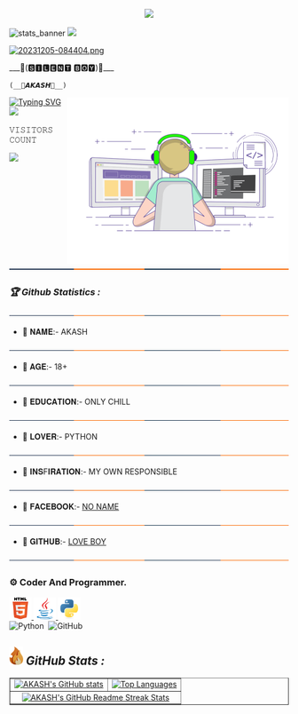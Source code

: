 <p align="center"><img src="https://img.shields.io/badge/MADE%20IN ⚡BANGLADESHI-PROGRAMMER⚡-green?colorA=%23ff0000&colorB=%23017e40&style=flat-square">

![stats_banner](https://user-images.githubusercontent.com/78341798/194534778-d662496c-ae00-4e8d-ae9b-b90912054e7f.gif)
<img src="https://emoji.discord.st/emojis/768b108d-274f-4f44-a634-8477b16efce7.gif" width="25">

</h3

[![20231205-084404.png](https://i.postimg.cc/5t7c0BS5/20231205-084404.png)](https://postimg.cc/3yvffD6W)

</p>
___🦋(🆂🅸🅻🅴🅽🆃 🅱🅾🆈)🦋___

    (__🐝𝘼𝙆𝘼𝙎𝙃🐝__)
<img align="right" alt="Coding" width="400" src="https://raw.githubusercontent.com/devSouvik/devSouvik/master/gif3.gif">

[![Typing SVG](https://readme-typing-svg.herokuapp.com?font=Neuton&size=25&color=30FF40&background=000000&center=true&vCenter=true&width=360&height=60&lines=Hello+World%2C+I'm+AKASH+Here+🤙;𝙸𝚃'𝚜+𝙽𝙾𝚃+𝙰+𝙹𝚄𝚂𝚃+𝙽𝙰𝙼𝙴+𝙱𝚁𝙾+🥱;𝙸𝚃'𝚜+𝙰+𝙱𝚁𝙰𝙽𝙳+🔥;Respect+AKASH+🥀;Today+I+Will+Tell+You+😇;Please+Follow+My+GitHub+🙏;Thanks+My+All+Friend+🤙+🥰;Love+From+Bangladesh🇧🇩+support+pabo+to)](https://git.io/typing-svg)
<img src="https://emoji.discord.st/emojis/768b108d-274f-4f44-a634-8477b16efce7.gif" width="25">

</h3>
<p align="center"> 

 𝚅𝙸𝚂𝙸𝚃𝙾𝚁𝚂 𝙲𝙾𝚄𝙽𝚃

 <img src="https://profile-counter.glitch.me/loveboy13/count.svg" />

</p>

<img align="center" alt="line" src="https://github.com/mdjonayedalhabibbd13/Line-image-/blob/main/line-1.svg">
<h3><b><i>🏆 Github Statistics :</i></b></h3>


<img align="center" alt="line" src="https://github.com/mdjonayedalhabibbd13/Line-image-/blob/main/line-1.svg">

- 👑 𝐍𝐀𝐌𝐄:- AKASH

<img align="center" alt="line" src="https://github.com/mdjonayedalhabibbd13/Line-image-/blob/main/line-1.svg">

- 👑 𝐀𝐆𝐄:- 18+

<img align="center" alt="line" src="https://github.com/mdjonayedalhabibbd13/Line-image-/blob/main/line-1.svg">

- 👑 𝐄𝐃𝐔𝐂𝐀𝐓𝐈𝐎𝐍:- ONLY CHILL 

<img align="center" alt="line" src="https://github.com/mdjonayedalhabibbd13/Line-image-/blob/main/line-1.svg">

- 👑 𝐋𝐎𝐕𝐄𝐑:- PYTHON 

<img align="center" alt="line" src="https://github.com/mdjonayedalhabibbd13/Line-image-/blob/main/line-1.svg">

- 👑 𝐈𝐍𝐒F𝐈𝐑𝐀𝐓𝐈𝐎𝐍:- MY OWN RESPONSIBLE 

<img align="center" alt="line" src="https://github.com/mdjonayedalhabibbd13/Line-image-/blob/main/line-1.svg">

- 👑 𝐅𝐀𝐂𝐄𝐁𝐎𝐎𝐊:- [NO NAME](https://www.facebook.com/Akashmia15)

<img align="center" alt="line" src="https://github.com/mdjonayedalhabibbd13/Line-image-/blob/main/line-1.svg">

- 👑 𝐆𝐈𝐓𝐇𝐔𝐁:- [LOVE BOY](https://github.com/loveboy13)

<img align="center" alt="line" src="https://github.com/mdjonayedalhabibbd13/Line-image-/blob/main/line-1.svg">

### ⚙️&nbsp;Coder And Programmer.

<p align="left"> <a href="https://www.w3.org/html/" target="_blank"> <img src="https://raw.githubusercontent.com/devicons/devicon/master/icons/html5/html5-original-wordmark.svg" alt="html5" width="40" height="40"/> </a> <a href="https://www.java.com" target="_blank"> <img src="https://raw.githubusercontent.com/devicons/devicon/master/icons/java/java-original.svg" alt="java" width="40" height="40"/> </a> <a href="https://www.python.org" target="_blank"> <img src="https://raw.githubusercontent.com/devicons/devicon/master/icons/python/python-original.svg" alt="python" width="40" height="40"/> </a> <a 
                                  
<br>![Python](https://img.shields.io/badge/-Python-05122A?style=flat&logo=python)&nbsp;
![GitHub](https://img.shields.io/badge/-GitHub-05122A?style=flat&logo=github)&nbsp;
<h2> <img width="25" src="https://github.com/DalpatRathore/dalpatrathore/blob/main/assets/icons/icon-stats.png" /><i> GitHub Stats :</i></h2>

<table border="1">
  <tr>
    <td valign="top"><a href="https://github.com/loveboy13/github-readme-stats"> <img src="https://github-readme-stats.vercel.app/api?username=AKASH&count_private=true&show_icons=true&icon_color=FFA500&title_color=f4791f&bg_color=0,03071e,0F2027,03071e&text_color=abcdef&border_radius=10" alt ="AKASH's GitHub stats"/></td> </a>
    <td valign="top"> <a href="https://github.com/loveboy13/github-readme-stats"> <img src="https://github-readme-stats.vercel.app/api/top-langs/?username=AKASH&layout=compact&langs_count=10" alt ="Top Languages"/></td>
    </a>
  </tr>
   <tr>
    <td colspan="2" align="center"> <a href="https://git.io/streak-stats"><img src="https://streak-stats.demolab.com?user=loveboy13&hide_border=true&background=f6f8fa&stroke=001427&ring=e36414&fire=e36414&currStreakNum=03045e&sideNums=03045e&currStreakLabel=03045e&sideLabels=240046&dates=fb5607&date_format=j%20M%5B%20Y%5D" alt ="AKASH's GitHub Readme Streak Stats"/> </a>  </td> 
    
  </tr>
</table>
<br>

